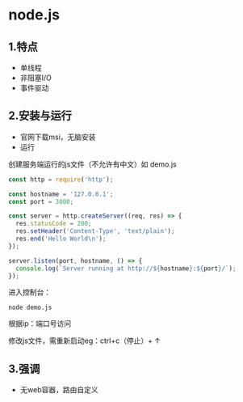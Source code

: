 # node.js

## 1.特点

- 单线程
- 非阻塞I/O
- 事件驱动

## 2.安装与运行

- 官网下载msi，无脑安装
- 运行

 创建服务端运行的js文件（不允许有中文）如 demo.js

```javascript
const http = require('http');

const hostname = '127.0.0.1';
const port = 3000;

const server = http.createServer((req, res) => {
  res.statusCode = 200;
  res.setHeader('Content-Type', 'text/plain');
  res.end('Hello World\n');
});

server.listen(port, hostname, () => {
  console.log(`Server running at http://${hostname}:${port}/`);
});
```

进入控制台：

```
node demo.js
```

根据ip：端口号访问

修改js文件，需重新启动eg：ctrl+c（停止）+  ↑ 

## 3.强调

- 无web容器，路由自定义

  



